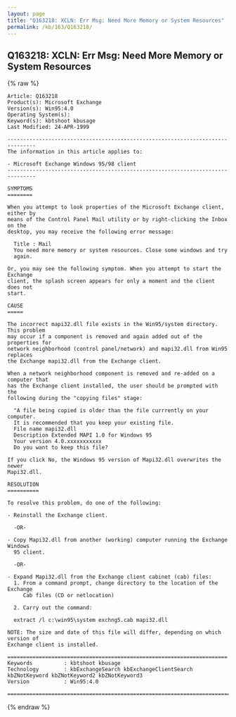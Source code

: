 ```yaml
---
layout: page
title: "Q163218: XCLN: Err Msg: Need More Memory or System Resources"
permalink: /kb/163/Q163218/
---
```


## Q163218: XCLN: Err Msg: Need More Memory or System Resources

{% raw %}

	Article: Q163218
	Product(s): Microsoft Exchange
	Version(s): Win95:4.0
	Operating System(s): 
	Keyword(s): kbtshoot kbusage
	Last Modified: 24-APR-1999
	
	-------------------------------------------------------------------------------
	The information in this article applies to:
	
	- Microsoft Exchange Windows 95/98 client 
	-------------------------------------------------------------------------------
	
	SYMPTOMS
	========
	
	When you attempt to look properties of the Microsoft Exchange client, either by
	means of the Control Panel Mail utility or by right-clicking the Inbox on the
	desktop, you may receive the following error message:
	
	  Title : Mail
	  You need more memory or system resources. Close some windows and try
	  again.
	
	Or, you may see the following symptom. When you attempt to start the Exchange
	client, the splash screen appears for only a moment and the client does not
	start.
	
	CAUSE
	=====
	
	The incorrect mapi32.dll file exists in the Win95/system directory. This problem
	may occur if a component is removed and again added out of the properties for
	network neighborhood (control panel/network) and mapi32.dll from Win95 replaces
	the Exchange mapi32.dll from the Exchange client.
	
	When a network neighborhood component is removed and re-added on a computer that
	has the Exchange client installed, the user should be prompted with the
	following during the "copying files" stage:
	
	  "A file being copied is older than the file currrently on your computer.
	  It is recommended that you keep your existing file.
	  File name mapi32.dll
	  Description Extended MAPI 1.0 for Windows 95
	  Your version 4.0.xxxxxxxxxxx
	  Do you want to keep this file?
	
	If you click No, the Windows 95 version of Mapi32.dll overwrites the newer
	Mapi32.dll.
	
	RESOLUTION
	==========
	
	To resolve this problem, do one of the following:
	
	- Reinstall the Exchange client.
	
	  -OR-
	
	- Copy Mapi32.dll from another (working) computer running the Exchange Windows
	  95 client.
	
	  -OR-
	
	- Expand Mapi32.dll from the Exchange client cabinet (cab) files:
	  1. From a command prompt, change directory to the location of the Exchange
	     Cab files (CD or netlocation)
	
	  2. Carry out the command:
	
	  extract /l c:\win95\system exchng5.cab mapi32.dll
	
	NOTE: The size and date of this file will differ, depending on which version of
	Exchange client is installed.
	
	======================================================================
	Keywords          : kbtshoot kbusage 
	Technology        : kbExchangeSearch kbExchangeClientSearch kbZNotKeyword kbZNotKeyword2 kbZNotKeyword3
	Version           : Win95:4.0
	
	=============================================================================
	

{% endraw %}
